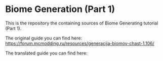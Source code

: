 # Biome Generation (Part 1)
This is the repository the containing sources of Biome Generating tutorial (Part 1).

The original guide you can find here: https://forum.mcmodding.ru/resources/generacija-biomov-chast-1.106/

The translated guide you can find here:
